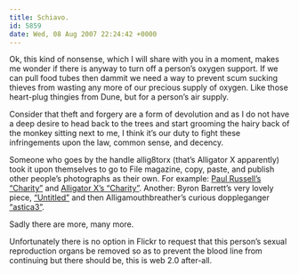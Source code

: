 ```yaml
---
title: Schiavo.
id: 5859
date: Wed, 08 Aug 2007 22:24:42 +0000
---
```


Ok, this kind of nonsense, which I will share with you in a moment, makes me wonder if there is anyway to turn off a person’s oxygen support. If we can pull food tubes then dammit we need a way to prevent scum sucking thieves from wasting any more of our precious supply of oxygen. Like those heart-plug thingies from Dune, but for a person’s air supply.  

Consider that theft and forgery are a form of devolution and as I do not have a deep desire to head back to the trees and start grooming the hairy back of the monkey sitting next to me, I think it’s our duty to fight these infringements upon the law, common sense, and decency.  

Someone who goes by the handle allig8torx (that’s Alligator X apparently) took it upon themselves to go to File magazine, copy, paste, and publish other people’s photographs as their own. For example: [Paul Russell’s “Charity”](http://www.filemagazine.com/thecollection/archives/2004/12/charity.html) and [Alligator X’s “Charity”](http://www.flickr.com/photos/92497900@N00/484620989/in/set-72157600178841216/). Another: Byron Barrett’s very lovely piece, [“Untitled”](http://www.filemagazine.com/thecollection/archives/2006/04/untitled_84.html) and then Alligamouthbreather’s curious doppleganger [“astica3”](http://www.flickr.com/photos/92497900@N00/463266509/in/set-72157600178841216/).  

Sadly there are more, many more.  

Unfortunately there is no option in Flickr to request that this person’s sexual reproduction organs be removed so as to prevent the blood line from continuing but there should be, this is web 2.0 after-all.






